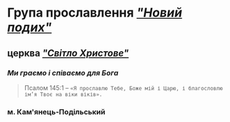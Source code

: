 # Група прославлення [***"Новий подих"***](https://papaden.github.io/New-Breath/)
## церква [***"Світло Христове"***](https://www.youtube.com/@svitlokhrystove_church)
### ***Ми граємо і співаємо для Бога***
>Псалом 145:1 – `«Я прославлю Тебе, Боже мій і Царю, і благословлю ім’я Твоє на віки віків».`
### м. Кам'янець-Подільський
